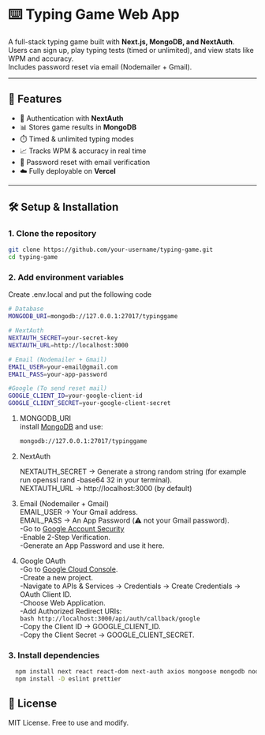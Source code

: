 # ⌨️ Typing Game Web App

A full-stack typing game built with **Next.js, MongoDB, and NextAuth**.  
Users can sign up, play typing tests (timed or unlimited), and view stats like WPM and accuracy.  
Includes password reset via email (Nodemailer + Gmail).

---

## 🚀 Features
- 🔑 Authentication with **NextAuth**
- 📊 Stores game results in **MongoDB**
- ⏱️ Timed & unlimited typing modes
- 📈 Tracks WPM & accuracy in real time
- 🔐 Password reset with email verification
- ☁️ Fully deployable on **Vercel**

---

## 🛠️ Setup & Installation

### 1. Clone the repository
```bash
git clone https://github.com/your-username/typing-game.git
cd typing-game
```
### 2. Add environment variables
  Create .env.local and put the following code
```bash
# Database
MONGODB_URI=mongodb://127.0.0.1:27017/typinggame

# NextAuth
NEXTAUTH_SECRET=your-secret-key
NEXTAUTH_URL=http://localhost:3000

# Email (Nodemailer + Gmail)
EMAIL_USER=your-email@gmail.com
EMAIL_PASS=your-app-password

#Google (To send reset mail)
GOOGLE_CLIENT_ID=your-google-client-id
GOOGLE_CLIENT_SECRET=your-google-client-secret
```
1. MONGODB_URI  
   install [MongoDB](https://www.mongodb.com/try/download/community) and use:
     ```bash
     mongodb://127.0.0.1:27017/typinggame
     ```
2. NextAuth  

    NEXTAUTH_SECRET → Generate a strong random string (for example run openssl rand -base64 32 in your terminal).  
    NEXTAUTH_URL → http://localhost:3000 (by default)  

3. Email (Nodemailer + Gmail)  
    EMAIL_USER → Your Gmail address.  
    EMAIL_PASS → An App Password (⚠️ not your Gmail password).  
      -Go to [Google Account Security](https://myaccount.google.com/security)  
      -Enable 2-Step Verification.  
      -Generate an App Password and use it here.  

4. Google OAuth  
     -Go to [Google Cloud Console](https://console.cloud.google.com/).  
     -Create a new project.  
     -Navigate to APIs & Services → Credentials → Create Credentials → OAuth Client ID.  
     -Choose Web Application.  
     -Add Authorized Redirect URIs:  
       ```bash
         http://localhost:3000/api/auth/callback/google  
        ```  
     -Copy the Client ID → GOOGLE_CLIENT_ID.  
     -Copy the Client Secret → GOOGLE_CLIENT_SECRET.  
   
### 3. Install dependencies  
  ```bash
    npm install next react react-dom next-auth axios mongoose mongodb nodemailer lucide-react recharts
    npm install -D eslint prettier
   ```

## 📝 License  
MIT License. Free to use and modify.

